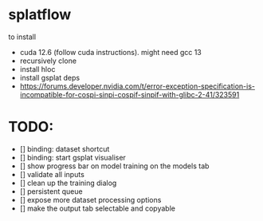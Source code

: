 # splatflow

to install
- cuda 12.6 (follow cuda instructions). might need gcc 13
- recursively clone
- install hloc
- install gsplat deps
- https://forums.developer.nvidia.com/t/error-exception-specification-is-incompatible-for-cospi-sinpi-cospif-sinpif-with-glibc-2-41/323591

# TODO:
- [] binding: dataset shortcut
- [] binding: start gsplat visualiser
- [] show progress bar on model training on the models tab
- [] validate all inputs
- [] clean up the training dialog
- [] persistent queue
- [] expose more dataset processing options
- [] make the output tab selectable and copyable
